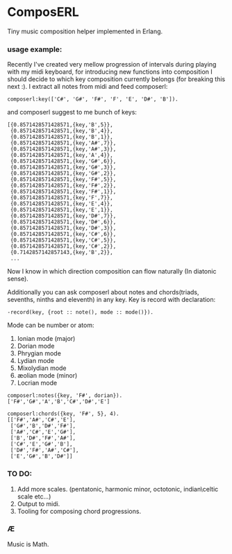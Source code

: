 # ComposERL #
Tiny music composition helper implemented in Erlang.

### usage example:

Recently I've created very mellow progression of intervals during playing with my midi keyboard, for introducing new functions into composition I should decide to which key composition currently belongs (for breaking this next :). I extract all notes from midi and feed composerl:

`composerl:key(['C#', 'G#', 'F#', 'F', 'E', 'D#', 'B']).`

and composerl suggest to me bunch of keys:

```
[{0.8571428571428571,{key,'B',5}},
 {0.8571428571428571,{key,'B',4}},
 {0.8571428571428571,{key,'B',1}},
 {0.8571428571428571,{key,'A#',7}},
 {0.8571428571428571,{key,'A#',3}},
 {0.8571428571428571,{key,'A',4}},
 {0.8571428571428571,{key,'G#',6}},
 {0.8571428571428571,{key,'G#',3}},
 {0.8571428571428571,{key,'G#',2}},
 {0.8571428571428571,{key,'F#',5}},
 {0.8571428571428571,{key,'F#',2}},
 {0.8571428571428571,{key,'F#',1}},
 {0.8571428571428571,{key,'F',7}},
 {0.8571428571428571,{key,'E',4}},
 {0.8571428571428571,{key,'E',1}},
 {0.8571428571428571,{key,'D#',7}},
 {0.8571428571428571,{key,'D#',6}},
 {0.8571428571428571,{key,'D#',3}},
 {0.8571428571428571,{key,'C#',6}},
 {0.8571428571428571,{key,'C#',5}},
 {0.8571428571428571,{key,'C#',2}},
 {0.7142857142857143,{key,'B',2}},
 ...
```

Now I know in which direction composition can flow naturally (In diatonic sense).

Additionally you can ask composerl about notes and chords(triads, sevenths, ninths and eleventh) in any key. Key is record with declaration:

`-record(key, {root :: note(),
	       mode :: mode()}).`

Mode can be number or atom:

 1. Ionian mode (major)
 2. Dorian mode
 3. Phrygian mode
 4. Lydian mode
 5. Mixolydian mode
 6. æolian mode (minor)
 7. Locrian mode

```
composerl:notes({key, 'F#', dorian}).
['F#','G#','A','B','C#','D#','E']
```

```
composerl:chords({key, 'F#', 5}, 4).
[['F#','A#','C#','E'],
 ['G#','B','D#','F#'],
 ['A#','C#','E','G#'],
 ['B','D#','F#','A#'],
 ['C#','E','G#','B'],
 ['D#','F#','A#','C#'],
 ['E','G#','B','D#']]
```

### TO DO:
1. Add more scales. (pentatonic, harmonic minor, octotonic, indian\celtic scale etc...)
2. Output to midi.
3. Tooling for composing chord progressions.

### Æ
Music is Math.